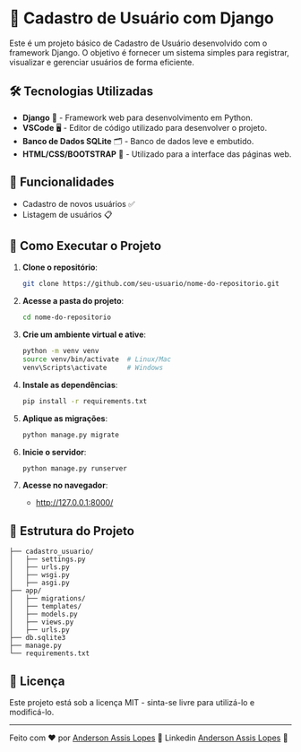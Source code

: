 # 📌 Cadastro de Usuário com Django

Este é um projeto básico de Cadastro de Usuário desenvolvido com o framework Django. O objetivo é fornecer um sistema simples para registrar, visualizar e gerenciar usuários de forma eficiente.

## 🛠 Tecnologias Utilizadas

- **Django** 🐍 - Framework web para desenvolvimento em Python.
- **VSCode** 🖥️ - Editor de código utilizado para desenvolver o projeto.
- **Banco de Dados SQLite** 🗂️ - Banco de dados leve e embutido.
- **HTML/CSS/BOOTSTRAP** 🎨 - Utilizado para a interface das páginas web.

## 🚀 Funcionalidades

- Cadastro de novos usuários ✅
- Listagem de usuários 📋

## 🎯 Como Executar o Projeto

1. **Clone o repositório**:
   ```sh
   git clone https://github.com/seu-usuario/nome-do-repositorio.git
   ```

2. **Acesse a pasta do projeto**:
   ```sh
   cd nome-do-repositorio
   ```

3. **Crie um ambiente virtual e ative**:
   ```sh
   python -m venv venv
   source venv/bin/activate  # Linux/Mac
   venv\Scripts\activate     # Windows
   ```

4. **Instale as dependências**:
   ```sh
   pip install -r requirements.txt
   ```

5. **Aplique as migrações**:
   ```sh
   python manage.py migrate
   ```

6. **Inicie o servidor**:
   ```sh
   python manage.py runserver
   ```

7. **Acesse no navegador**:
   - http://127.0.0.1:8000/

## 📝 Estrutura do Projeto

```
├── cadastro_usuario/
│   ├── settings.py
│   ├── urls.py
│   ├── wsgi.py
│   ├── asgi.py
├── app/
│   ├── migrations/
│   ├── templates/
│   ├── models.py
│   ├── views.py
│   ├── urls.py
├── db.sqlite3
├── manage.py
└── requirements.txt
```

## 📜 Licença

Este projeto está sob a licença MIT - sinta-se livre para utilizá-lo e modificá-lo.

---

Feito com ❤️ por [Anderson Assis Lopes](https://github.com/andersonalopes) 🚀
Linkedin [Anderson Assis Lopes](https://www.linkedin.com/in/andersonalopes/) 🚀


